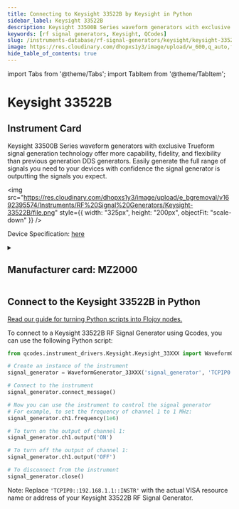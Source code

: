 ```yaml
---
title: Connecting to Keysight 33522B by Keysight in Python
sidebar_label: Keysight 33522B
description: Keysight 33500B Series waveform generators with exclusive Trueform signal generation technology offer more capability, fidelity, and flexibility than previous generation DDS generators. Easily generate the full range of signals you need to your devices with confidence the signal generator is outputting the signals you expect.
keywords: [rf signal generators, Keysight, QCodes]
slug: /instruments-database/rf-signal-generators/keysight/keysight-33522b
image: https://res.cloudinary.com/dhopxs1y3/image/upload/w_600,q_auto,f_auto/e_bgremoval/v1692395574/Instruments/RF%20Signal%20Generators/Keysight-33522B/file.jpg
hide_table_of_contents: true
---
```


import Tabs from '@theme/Tabs';
import TabItem from '@theme/TabItem';

# Keysight 33522B

## Instrument Card

<div className="flex">

<div>

Keysight 33500B Series waveform generators with exclusive Trueform signal generation technology offer more capability, fidelity, and flexibility than previous generation DDS generators. Easily generate the full range of signals you need to your devices with confidence the signal generator is outputting the signals you expect.

</div>

<img src="https://res.cloudinary.com/dhopxs1y3/image/upload/e_bgremoval/v1692395574/Instruments/RF%20Signal%20Generators/Keysight-33522B/file.png" style={{ width: "325px", height: "200px", objectFit: "scale-down" }} />

</div>

<div className="flex text-center">

<p>Device Specification: <a target="\_blank" href="https://www.keysight.com/us/en/assets/7018-05928/data-sheets/5992-2572.pdf">here</a></p>

</div>

<details style={{ marginTop: "15px"}}>
<summary><h2>Manufacturer card: MZ2000</h2></summary>

<img src="https://res.cloudinary.com/dhopxs1y3/image/upload/v1692125973/Instruments/Vendor%20Logos/Keysight.png" style={{ width: "100%", height: "170px",objectFit: "scale-down" }} />

Keysight Technologies, or Keysight, is an American company that manufactures electronics test and measurement equipment and software.

<ul>
  <li>Headquarters: USA</li>
  <li>Yearly Revenue (millions, USD): 5420.0</li>
  <li>Vendor Website: <a href="https://www.keysight.com/us/en/home.html">here</a></li>
</ul>
</details>

## Connect to the Keysight 33522B in Python

[Read our guide for turning Python scripts into Flojoy nodes.](https://docs.flojoy.ai/custom-nodes/creating-custom-node/)
<Tabs>

<TabItem value="Flojoy" label="Flojoy" className="flojoy-instrument-tabs">

<NodeCardCollection category='WIDGET2000' manufacturer='MZ2000'></NodeCardCollection>

</TabItem>
<TabItem value="QCodes" label="QCodes">

To connect to a Keysight 33522B RF Signal Generator using Qcodes, you can use the following Python script:

```python
from qcodes.instrument_drivers.Keysight.Keysight_33XXX import WaveformGenerator_33XXX

# Create an instance of the instrument
signal_generator = WaveformGenerator_33XXX('signal_generator', 'TCPIP0::192.168.1.1::INSTR')

# Connect to the instrument
signal_generator.connect_message()

# Now you can use the instrument to control the signal generator
# For example, to set the frequency of channel 1 to 1 MHz:
signal_generator.ch1.frequency(1e6)

# To turn on the output of channel 1:
signal_generator.ch1.output('ON')

# To turn off the output of channel 1:
signal_generator.ch1.output('OFF')

# To disconnect from the instrument
signal_generator.close()
```

Note: Replace `'TCPIP0::192.168.1.1::INSTR'` with the actual VISA resource name or address of your Keysight 33522B RF Signal Generator.

</TabItem>
</Tabs>